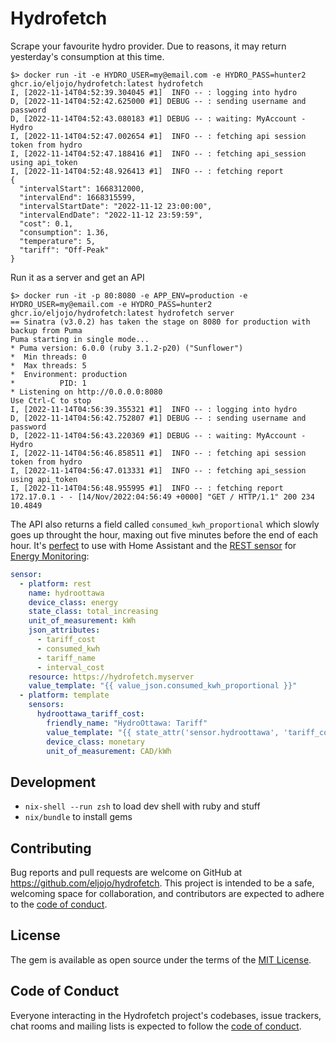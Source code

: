 # Hydrofetch

Scrape your favourite hydro provider. Due to reasons, it may return yesterday's consumption at this time.

```
$> docker run -it -e HYDRO_USER=my@email.com -e HYDRO_PASS=hunter2 ghcr.io/eljojo/hydrofetch:latest hydrofetch
I, [2022-11-14T04:52:39.304045 #1]  INFO -- : logging into hydro
D, [2022-11-14T04:52:42.625000 #1] DEBUG -- : sending username and password
D, [2022-11-14T04:52:43.080183 #1] DEBUG -- : waiting: MyAccount - Hydro
I, [2022-11-14T04:52:47.002654 #1]  INFO -- : fetching api session token from hydro
I, [2022-11-14T04:52:47.188416 #1]  INFO -- : fetching api_session using api_token
I, [2022-11-14T04:52:48.926413 #1]  INFO -- : fetching report
{
  "intervalStart": 1668312000,
  "intervalEnd": 1668315599,
  "intervalStartDate": "2022-11-12 23:00:00",
  "intervalEndDate": "2022-11-12 23:59:59",
  "cost": 0.1,
  "consumption": 1.36,
  "temperature": 5,
  "tariff": "Off-Peak"
}
```

Run it as a server and get an API
```
$> docker run -it -p 80:8080 -e APP_ENV=production -e HYDRO_USER=my@email.com -e HYDRO_PASS=hunter2 ghcr.io/eljojo/hydrofetch:latest hydrofetch server
== Sinatra (v3.0.2) has taken the stage on 8080 for production with backup from Puma
Puma starting in single mode...
* Puma version: 6.0.0 (ruby 3.1.2-p20) ("Sunflower")
*  Min threads: 0
*  Max threads: 5
*  Environment: production
*          PID: 1
* Listening on http://0.0.0.0:8080
Use Ctrl-C to stop
I, [2022-11-14T04:56:39.355321 #1]  INFO -- : logging into hydro
D, [2022-11-14T04:56:42.752807 #1] DEBUG -- : sending username and password
D, [2022-11-14T04:56:43.220369 #1] DEBUG -- : waiting: MyAccount - Hydro
I, [2022-11-14T04:56:46.858511 #1]  INFO -- : fetching api session token from hydro
I, [2022-11-14T04:56:47.013331 #1]  INFO -- : fetching api_session using api_token
I, [2022-11-14T04:56:48.955995 #1]  INFO -- : fetching report
172.17.0.1 - - [14/Nov/2022:04:56:49 +0000] "GET / HTTP/1.1" 200 234 10.4849
```

The API also returns a field called `consumed_kwh_proportional` which slowly goes up throught the hour, maxing out five minutes before the end of each hour. It's [perfect](https://developers.home-assistant.io/blog/2021/08/16/state_class_total/) to use with Home Assistant and the [REST sensor](https://www.home-assistant.io/integrations/sensor.rest/) for [Energy Monitoring](https://www.home-assistant.io/blog/2021/08/04/home-energy-management/):

```yaml
sensor:
  - platform: rest
    name: hydroottawa
    device_class: energy
    state_class: total_increasing
    unit_of_measurement: kWh
    json_attributes:
      - tariff_cost
      - consumed_kwh
      - tariff_name
      - interval_cost
    resource: https://hydrofetch.myserver
    value_template: "{{ value_json.consumed_kwh_proportional }}"
  - platform: template
    sensors:
      hydroottawa_tariff_cost:
        friendly_name: "HydroOttawa: Tariff"
        value_template: "{{ state_attr('sensor.hydroottawa', 'tariff_cost') }}"
        device_class: monetary
        unit_of_measurement: CAD/kWh
```

## Development

- `nix-shell --run zsh` to load dev shell with ruby and stuff
- `nix/bundle` to install gems


## Contributing

Bug reports and pull requests are welcome on GitHub at https://github.com/eljojo/hydrofetch. This project is intended to be a safe, welcoming space for collaboration, and contributors are expected to adhere to the [code of conduct](https://github.com/eljojo/hydrofetch/blob/main/CODE_OF_CONDUCT.md).

## License

The gem is available as open source under the terms of the [MIT License](https://opensource.org/licenses/MIT).

## Code of Conduct

Everyone interacting in the Hydrofetch project's codebases, issue trackers, chat rooms and mailing lists is expected to follow the [code of conduct](https://github.com/eljojo/hydrofetch/blob/main/CODE_OF_CONDUCT.md).
